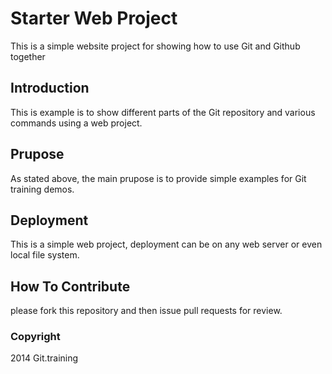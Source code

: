 # Starter Web Project

This is a simple website project for showing how to use Git and Github together
## Introduction

This is example is to show different parts of the Git repository and various commands using a web project.
## Prupose

As stated above, the main prupose is to provide simple examples for Git training demos.
## Deployment

This is a simple web project, deployment can be on any web server or even local file system.
## How To Contribute
please fork this repository and then issue pull requests for review.

### Copyright
2014 Git.training